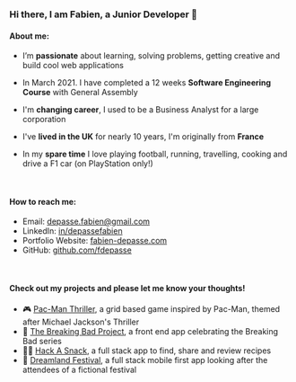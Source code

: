 ### Hi there, I am Fabien, a Junior Developer 👋

#### About me:

- I’m **passionate** about learning, solving problems, getting creative and build cool web applications

- In March 2021. I have completed a 12 weeks **Software Engineering Course** with General Assembly

- I'm **changing career**, I used to be a Business Analyst for a large corporation

- I've **lived in the UK** for nearly 10 years, I'm originally from **France**

- In my **spare time** I love playing football, running, travelling, cooking and drive a F1 car (on PlayStation only!)

<br/>

#### How to reach me:

* Email: [depasse.fabien@gmail.com](mailto:depasse.fabien@gmail.com)
* LinkedIn: [in/depassefabien](http://www.linkedin.com/in/depassefabien)
* Portfolio Website: [fabien-depasse.com](http://www.fabien-depasse.com)
* GitHub: [github.com/fdepasse](https://github.com/fdepasse)

<br/>

#### Check out my projects and please let me know your thoughts!

- 🎮 [Pac-Man Thriller](https://github.com/fdepasse/pacman-thriller), a grid based game inspired by Pac-Man, themed after Michael Jackson's Thriller
- 🧪 [The Breaking Bad Project](https://github.com/fdepasse/the-breaking-bad-project), a front end app celebrating the Breaking Bad series
- 👨‍🍳 [Hack A Snack](https://github.com/fdepasse/hack-a-snack), a full stack app to find, share and review recipes
- 🎵 [Dreamland Festival](https://github.com/fdepasse/dreamland-festival), a full stack mobile first app looking after the attendees of a fictional festival